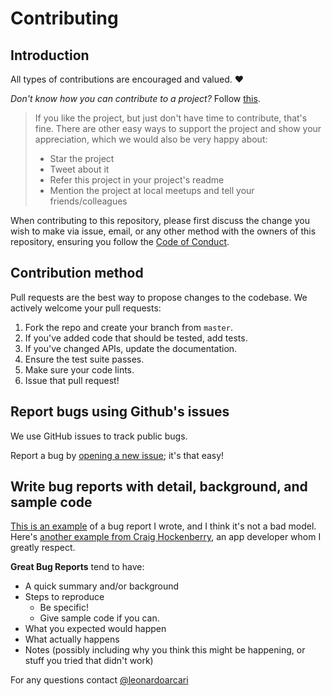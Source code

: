 # Contributing

## Introduction

All types of contributions are encouraged and valued. ❤️

*Don't know how you can contribute to a project?* Follow [this](https://docs.github.com/en/get-started/quickstart/contributing-to-projects).

> If you like the project, but just don't have time to contribute, that's fine. There are other easy ways to support the project and show your appreciation, which we would also be very happy about:
> - Star the project
> - Tweet about it
> - Refer this project in your project's readme
> - Mention the project at local meetups and tell your friends/colleagues


When contributing to this repository, please first discuss the change you wish to make via issue, email, or any other method with the owners of this repository, ensuring you follow the [Code of Conduct](CODE_OF_CONDUCT.md).


## Contribution method
Pull requests are the best way to propose changes to the codebase. We actively welcome your pull requests:

1. Fork the repo and create your branch from `master`.
2. If you've added code that should be tested, add tests.
3. If you've changed APIs, update the documentation.
4. Ensure the test suite passes.
5. Make sure your code lints.
6. Issue that pull request!

## Report bugs using Github's issues
We use GitHub issues to track public bugs. 

Report a bug by [opening a new issue](https://github.com/leonardoarcari/dcapal/issues/new); it's that easy!


## Write bug reports with detail, background, and sample code
[This is an example](http://stackoverflow.com/q/12488905/180626) of a bug report I wrote, and I think it's not a bad model. Here's [another example from Craig Hockenberry](http://www.openradar.me/11905408), an app developer whom I greatly respect.

**Great Bug Reports** tend to have:

- A quick summary and/or background
- Steps to reproduce
    - Be specific!
    - Give sample code if you can.
- What you expected would happen
- What actually happens
- Notes (possibly including why you think this might be happening, or stuff you tried that didn't work)

For any questions contact [@leonardoarcari](https://github.com/leonardoarcari)